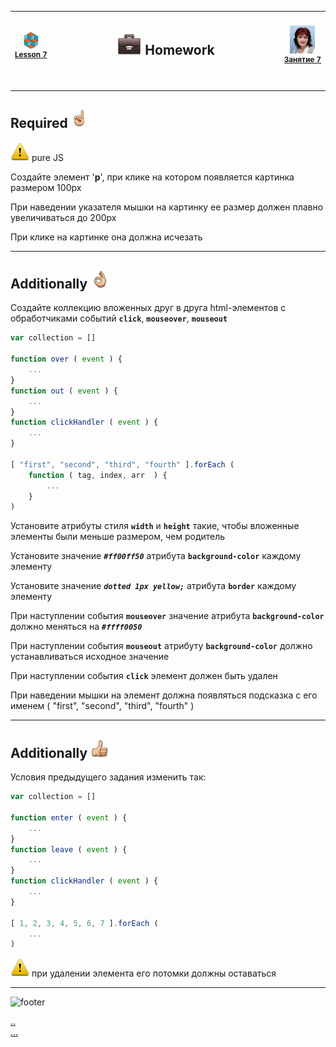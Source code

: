 [footer]: https://github.com/garevna/js-course/raw/master/images/a-level-ico.png?raw=true
[hw-40]: https://raw.githubusercontent.com/garevna/a-level-js-lessons/master/ico/briefcase-40.png
[point-30]: https://raw.githubusercontent.com/garevna/a-level-js-lessons/master/ico/point_up-30.png
[ok-30]: https://raw.githubusercontent.com/garevna/a-level-js-lessons/master/ico/ok-30.png
[super-30]: https://raw.githubusercontent.com/garevna/a-level-js-lessons/master/ico/super-30.png
[warn-30]: https://raw.githubusercontent.com/garevna/a-level-js-lessons/master/ico/warning-30.png
[ico25]: https://raw.githubusercontent.com/garevna/a-level-js-lessons/master/ico/a-level-25.png
[space-800]: https://raw.githubusercontent.com/garevna/a-level-js-lessons/master/ico/space-800.png
[me]: https://raw.githubusercontent.com/garevna/a-level-js-lessons/master/ico/myPhoto-40.png "Ⓒ Irina Fylyppova ( garevna ) 2019"

| ![ico25] <br/><sup>[**Lesson&nbsp;7**](../lessons/lesson-07.md)</sup> | <h2>![hw-40] Homework</h2>![space-800] | ![me] <br/><sup>[**Занятие&nbsp;7**](../lessons/lesson-07.md)</sup> |
|-|-|-|

______________________________________________________________________________

## Required ![point-30]

![warn-30] pure JS

Создайте элемент '**p**', при клике на котором появляется картинка размером 100px

При наведении указателя мышки на картинку ее размер должен плавно увеличиваться до 200px

При клике на картинке она должна исчезать

______________________________________________________________________________

## Additionally ![ok-30]

Создайте коллекцию вложенных друг в друга html-элементов с обработчиками событий **`click`**, **`mouseover`**, **`mouseout`**

```javascript
var collection = []

function over ( event ) {
    ...
}
function out ( event ) {
    ...
}
function clickHandler ( event ) {
    ...
}

[ "first", "second", "third", "fourth" ].forEach (
    function ( tag, index, arr  ) {
        ...
    }
)
```
Установите атрибуты стиля **`width`** и **`height`** такие, чтобы вложенные элементы были меньше размером, чем родитель

Установите значение **_`#ff00ff50`_** атрибута **`background-color`** каждому элементу

Установите значение **_`dotted 1px yellow;`_** атрибута **`border`** каждому элементу

При наступлении события **`mouseover`** значение атрибута **`background-color`** должно меняться на **_`#ffff0050`_**

При наступлении события **`mouseout`** атрибуту **`background-color`** должно устанавливаться исходное значение

При наступлении события **`click`** элемент должен быть удален

При наведении мышки на элемент должна появляться подсказка с его именем ( "first", "second", "third", "fourth" )

______________________________________________________________________________

## Additionally ![super-30]

Условия предыдущего задания изменить так:

```javascript
var collection = []

function enter ( event ) {
    ...
}
function leave ( event ) {
    ...
}
function clickHandler ( event ) {
    ...
}

[ 1, 2, 3, 4, 5, 6, 7 ].forEach (
    ...
)
```

![warn-30] при удалении элемента его потомки должны оставаться

_________________________________________________________________________

![footer]

[..](hw-07-2.md)<br>
[...](hw-07-3.md)
